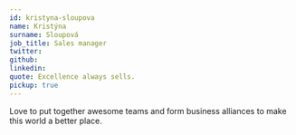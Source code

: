 ```yaml
---
id: kristyna-sloupova
name: Kristýna
surname: Sloupová
job_title: Sales manager
twitter:
github:
linkedin:
quote: Excellence always sells.
pickup: true
---
```


Love to put together awesome teams and form business alliances to make this world a better place.
